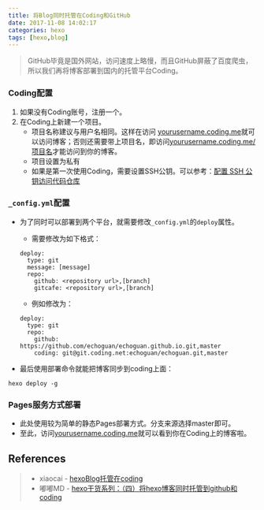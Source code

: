 ```yaml
---
title: 将Blog同时托管在Coding和GitHub
date: 2017-11-08 14:02:17
categories: hexo
tags: [hexo,blog]
---
```


> GitHub毕竟是国外网站，访问速度上略慢，而且GitHub屏蔽了百度爬虫，所以我们再将博客部署到国内的托管平台Coding。

### Coding配置
1. 如果没有Coding账号，注册一个。
2. 在Coding上新建一个项目。
   * 项目名称建议与用户名相同。这样在访问 [yourusername.coding.me](yourusername.coding.me)就可以访问博客；否则还需要带上项目名，即访问[yourusername.coding.me/项目名](yourusername.coding.me/项目名)才能访问到你的博客。
   * 项目设置为私有
   * 如果是第一次使用Coding，需要设置SSH公钥。可以参考：[配置 SSH 公钥访问代码仓库](https://coding.net/help/doc/account/ssh-key.html)

<!--more-->

### `_config.yml`配置

- 为了同时可以部署到两个平台，就需要修改`_config.yml`的`deploy`属性。
  - 需要修改为如下格式：

  ```
  deploy:
    type: git
    message: [message]
    repo:
      github: <repository url>,[branch]
      gitcafe: <repository url>,[branch]

  ```

  - 例如修改为：

  ```
  deploy:
    type: git
    repo:
      github: https://github.com/echoguan/echoguan.github.io.git,master
      coding: git@git.coding.net:echoguan/echoguan.git,master
  ```

- 最后使用部署命令就能把博客同步到coding上面：

```
hexo deploy -g

```


### Pages服务方式部署
* 此处使用较为简单的静态Pages部署方式。分支来源选择master即可。
* 至此，访问[yourusername.coding.me](yourusername.coding.me)就可以看到你在Coding上的博客啦。

## References
> * xiaocai - [hexoBlog托管在coding](https://learnerzxc.github.io/2017/11/02/hexoBlog%E6%89%98%E7%AE%A1%E5%9C%A8coding/)
> * 嘟嘟MD - [hexo干货系列：（四）将hexo博客同时托管到github和coding](http://tengj.top/2016/03/06/hexo4/#)

